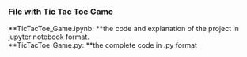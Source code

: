 ### File with Tic Tac Toe Game
**TicTacToe_Game.ipynb: **the code and explanation of the project in jupyter notebook format.  
**TicTacToe_Game.py: **the complete code in .py format
